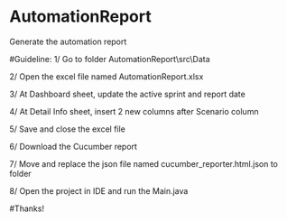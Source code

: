 # AutomationReport
Generate the automation report

#Guideline:
1/ Go to folder AutomationReport\src\Data

2/ Open the excel file named AutomationReport.xlsx

3/ At Dashboard sheet, update the active sprint and report date

4/ At Detail Info sheet, insert 2 new columns after Scenario column

5/ Save and close the excel file

6/ Download the Cucumber report
 
7/ Move and replace the json file named cucumber_reporter.html.json to folder

8/ Open the project in IDE and run the Main.java

#Thanks!
